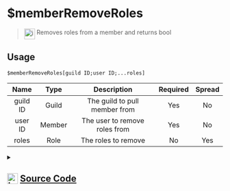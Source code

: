 # $memberRemoveRoles
> <img align="top" src="https://upload.wikimedia.org/wikipedia/commons/thumb/e/e4/Infobox_info_icon.svg/160px-Infobox_info_icon.svg.png?20150409153300" alt="image" width="25" height="auto"> Removes roles from a member and returns bool
## Usage
```
$memberRemoveRoles[guild ID;user ID;...roles]
```
| Name | Type | Description | Required | Spread
| :---: | :---: | :---: | :---: | :---: |
guild ID | Guild | The guild to pull member from | Yes | No
user ID | Member | The user to remove roles from | Yes | No
roles | Role | The roles to remove | No | Yes
<details>
<summary>
    
## <img align="top" src="https://cdn4.iconfinder.com/data/icons/iconsimple-logotypes/512/github-512.png" alt="image" width="25" height="auto">  [Source Code](https://github.com/tryforge/ForgeScript-V2/blob/main/src/native/memberRemoveRoles.ts)
    
</summary>
    
```ts
import noop from "../functions/noop"
import { ArgType, NativeFunction, Return } from "../structures"

export default new NativeFunction({
    name: "$memberRemoveRoles",
    version: "1.0.0",
    description: "Removes roles from a member and returns bool",
    unwrap: true,
    brackets: true,
    args: [
        {
            name: "guild ID",
            description: "The guild to pull member from",
            rest: false,
            type: ArgType.Guild,
            required: true,
        },
        {
            name: "user ID",
            pointer: 0,
            description: "The user to remove roles from",
            rest: false,
            type: ArgType.Member,
            required: true,
        },
        {
            name: "roles",
            description: "The roles to remove",
            rest: true,
            type: ArgType.Role,
            pointer: 0,
        },
    ],
    async execute(ctx, [guild, member, roles]) {
        member ??= ctx.member!
        const d = await member.roles.remove(roles).catch(noop)

        return Return.success(!!d)
    },
})

```
    
</details>